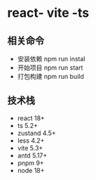 # react- vite -ts

## 相关命令

* 安装依赖 npm run instal
* 开始项目 npm run start
* 打包构建 npm run build

## 技术栈

* react 18+
* ts 5.2+
* zustand 4.5+
* less 4.2+
* vite 5.3+
* antd  5.17+
* pnpm 9+
* node 18+
